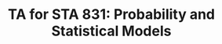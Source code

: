 ---
title: "TA for STA 831: Probability and Statistical Models"
collection: teaching
type: "Graduate course"
permalink: /teaching/2015-spring-teaching-1
venue: "Duke University"
location: "Durham, North Carolina"
---